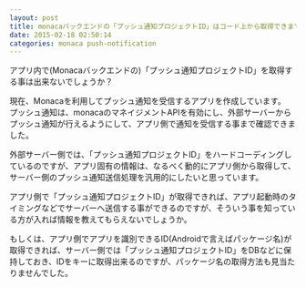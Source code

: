 ```yaml
---
layout: post
title: monacaバックエンドの「プッシュ通知プロジェクトID」はコード上から取得できますか？
date: 2015-02-18 02:50:14
categories: monaca push-notification
---
```

<!-- {% raw %} -->
<p>アプリ内で(Monacaバックエンドの)「プッシュ通知プロジェクトID」を取得する事は出来ないでしょうか？</p>

<p>現在、Monacaを利用してプッシュ通知を受信するアプリを作成しています。<br>
プッシュ通知は、monacaのマネイジメントAPIを有効にし、外部サーバーからプッシュ通知が行えるようにして、アプリ側で通知を受信する事まで確認できました。</p>

<p>外部サーバー側では、「プッシュ通知プロジェクトID」をハードコーディングしているのですが、アプリ固有の情報は、なるべく動的にアプリ側から取得して、サーバー側のプッシュ通知送信処理を汎用的にしたいと思っています。</p>

<p>アプリ側で「プッシュ通知プロジェクトID」が取得できれば、アプリ起動時のタイミングなどでサーバーへ送信する事ができるのですが、そういう事を知っている方が入れば情報を教えてもらえないでしょうか。</p>

<p>もしくは、アプリ側でアプリを識別できるID(Androidで言えばパッケージ名)が取得できれば、サーバー側では「プッシュ通知プロジェクトID」をDBなどに保持しておき、IDをキーに取得出来るのですが、パッケージ名の取得方法も見当たりませんでした。</p>
<!-- {% endraw %} -->
